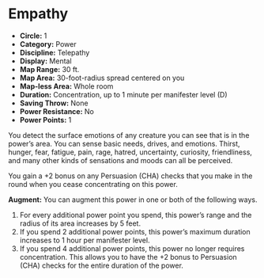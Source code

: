 # Empathy

- **Circle:** 1
- **Category:** Power
- **Discipline:** Telepathy
- **Display:** Mental
- **Map Range:** 30 ft.
- **Map Area:** 30-foot-radius spread centered on you
- **Map-less Area:** Whole room
- **Duration:** Concentration, up to 1 minute per manifester level (D)
- **Saving Throw:** None
- **Power Resistance:** No
- **Power Points:** 1

You detect the surface emotions of any creature you can see that is in the power’s area. You can sense basic needs, drives, and emotions. Thirst, hunger, fear, fatigue, pain, rage, hatred, uncertainty, curiosity, friendliness, and many other kinds of sensations and moods can all be perceived.

You gain a +2 bonus on any Persuasion (CHA) checks that you make in the round when you cease concentrating on this power.

**Augment:** You can augment this power in one or both of the following ways.

1. For every additional power point you spend, this power’s range and the radius of its area increases by 5 feet.
2. If you spend 2 additional power points, this power’s maximum duration increases to 1 hour per manifester level.
3. If you spend 4 additional power points, this power no longer requires concentration. This allows you to have the +2 bonus to Persuasion (CHA) checks for the entire duration of the power.
